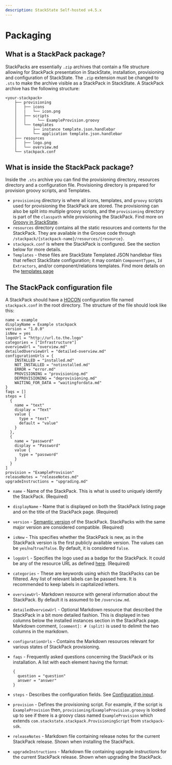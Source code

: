 ```yaml
---
description: StackState Self-hosted v4.5.x
---
```


# Packaging

## What is a StackPack package?

StackPacks are essentially `.zip` archives that contain a file structure allowing for StackPack presentation in StackState, installation, provisioning and configuration of StackState. The `.zip` extension must be changed to `.sts` to make the archive visible as a StackPack in StackState. A StackPack archive has the following structure:

```text
<your-stackpack>
    ├── provisioning
    │   ├── icons
    │   |   └── icon.png
    │   ├── scripts
    │   │     └── ExampleProvision.groovy
    │   └── templates
    │       ├── instance template.json.handlebar
    │       └── application template.json.handlebar
    ├── resources
    │   ├── logo.png
    │   └── overview.md
    └── stackpack.conf
```

## What is inside the StackPack package?

Inside the `.sts` archive you can find the provisioning directory, resources directory and a configuration file. Provisioning directory is prepared for provision groovy scripts, and Templates.

* `provisioning` directory is where all icons, templates, and `groovy` scripts used for provisioning the StackPack are stored. The provisioning can also be split into multiple groovy scripts, and the `provisioning` directory is part of the `classpath` while provisioning the StackPack. Find more on [Groovy in StackState](../../reference/scripting/).
* `resources` directory contains all the static resources and contents for the StackPack. They are available in the Groove code through `/stackpack/{stackpack-name}/resources/{resource}`.
* `stackpack.conf` is where the StackPack is configured. See the section below for more details.
* `Templates` - these files are StackState Templated JSON handlebar files that reflect StackState configuration; it may contain `ComponentTypes`, `Id Extractors`, and/or component/relations templates. Find more details on the [templates page](how_to_get_a_template_file.md)  

## The StackPack configuration file

A StackPack should have a [HOCON](https://github.com/lightbend/config/blob/master/HOCON.md) configuration file named `stackpack.conf` in the root directory. The structure of the file should look like this:

```text
name = example
displayName = Example stackpack
version = "1.0.0"
isNew = yes
logoUrl = "http://url.to.the.logo"
categories = ["Infrastructure"]
overviewUrl = "overview.md"
detailedOverviewUrl = "detailed-overview.md"
configurationUrls = {
    INSTALLED = "installed.md"
    NOT_INSTALLED = "notinstalled.md"
    ERROR = "error.md"
    PROVISIONING = "provisioning.md"
    DEPROVISIONING = "deprovisioning.md"
    WAITING_FOR_DATA = "waitingfordata.md"
}
faqs = []
steps = [
  {
    name = "text"
    display = "Text"
    value {
      type = "text"
      default = "value"
    }
  },
  {
    name = "password"
    display = "Password"
    value {
      type = "password"
    }
  }
]
provision = "ExampleProvision"
releaseNotes = "releaseNotes.md"
upgradeInstructions = "upgrading.md"
```

* `name` - Name of the StackPack. This is what is used to uniquely identify the StackPack. \(Required\)
* `displayName` - Name that is displayed on both the StackPack listing page and on the title of the StackPack page. \(Required\)
* `version` - [Semantic version](https://semver.org/) of the StackPack. StackPacks with the same major version are considered compatible. \(Required\)
* `isNew` - This specifies whether the StackPack is new, as in the StackPack version is the first publicly available version. The values can be `yes`/`no`/`true`/`false`. By default, it is considered `false`.
* `logoUrl` - Specifies the logo used as a badge for the StackPack. It could be any of the resource URL as defined [here](how_to_customize_a_stackpack.md). \(Required\)
* `categories` - These are keywords using which the StackPacks can be filtered. Any list of relevant labels can be passed here. It is recommended to keep labels in capitalized letters.
* `overviewUrl`- Markdown resource with general information about the StackPack. By default it is assumed to be `/overview.md`.
* `detailedOverviewUrl` - Optional Markdown resource that described the StackPack in a bit more detailed fashion. This is displayed in two columns below the installed instances section in the StackPack page. Markdown comment,  `[comment]: # (split)` is used to delimit the two columns in the markdown.
* `configurationUrls` - Contains the Markdown resources relevant for various states of StackPack provisioning.
* `faqs` - Frequently asked questions concerning the StackPack or its installation. A list with each element having the format:

  ```text
  {
    question = "question"
    answer = "answer"
  }
  ```

* `steps` - Describes the configuration fields. See [Configuration input](stackpack_resources.md).
* `provision` - Defines the provisioning script. For example, if the script is `ExampleProvision` then, `provisioning/ExampleProvision.groovy` is looked up to see if there is a groovy class named `ExampleProvision` which extends `com.stackstate.stackpack.ProvisioningScript` from `stackpack-sdk`.
* `releaseNotes` - Markdown file containing release notes for the current StackPack release. Shown when installing the StackPack.
* `upgradeInstructions` - Markdown file containing upgrade instructions for the current StackPack release. Shown when upgrading the StackPack.

